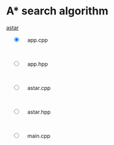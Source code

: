 # A* search algorithm

[astar](_media/astar.html ':include width=512px height=512px scrolling=no')

<div id="el">
    <div class="tabs">
        <input name="tabs" type="radio" id="tab-1" checked="checked" class="input"/>
        <label for="tab-1" class="label">app.cpp</label>
        <div class="panel">
            <pre data-lang="cpp"><code class="lang-cpp" v-html="highlight(appcpp)"></code></pre>
        </div>
        <input name="tabs" type="radio" id="tab-2" class="input"/>
        <label for="tab-2" class="label">app.hpp</label>
        <div class="panel">
            <pre data-lang="cpp"><code class="lang-cpp" v-html="highlight(apphpp)"></code></pre>
        </div>
        <input name="tabs" type="radio" id="tab-3" class="input"/>
        <label for="tab-3" class="label">astar.cpp</label>
        <div class="panel">
            <pre data-lang="cpp"><code class="lang-cpp" v-html="highlight(astarcpp)"></code></pre>
        </div>
        <input name="tabs" type="radio" id="tab-4" class="input"/>
        <label for="tab-4" class="label">astar.hpp</label>
        <div class="panel">
            <pre data-lang="cpp"><code class="lang-cpp" v-html="highlight(astarhpp)"></code></pre>
        </div>
        <input name="tabs" type="radio" id="tab-5" class="input"/>
        <label for="tab-5" class="label">main.cpp</label>
        <div class="panel">
            <pre data-lang="cpp"><code class="lang-cpp" v-html="highlight(maincpp)"></code></pre>
        </div>
    </div>
</div>

<script>
new Vue({
    el: '#el',
    data: {
        appcpp: `#include "app.hpp"
#include "astar.hpp"
#include <glm/glm.hpp>
#include <piksel/rng.hpp>

const int rows = 100, cols = 100;
float w, h, wh, hh;
std::vector<bool> collisionGrid(cols * rows);
int gx = cols - 1, gy = rows - 1;
AStar* astar;
std::vector<std::pair<int, int>> path;

int coordsToIndex(int x, int y) {
    return y * cols + x;
}

void initCollisionGrid() {
    piksel::Rng& rng = piksel::Rng::getInstance();
    for (int y = 0; y < rows; y++) {
        for (int x = 0; x < cols; x++) {
            float r = rng.random(0.0f, 1.0f);
            collisionGrid[coordsToIndex(x, y)] = r < 0.25f;
        }
    }
    // ensure there is no collision at the start point
    collisionGrid[coordsToIndex(cols / 2, rows / 2)] = false;
}

void initAStar() {
    delete astar;
    astar = new AStar(collisionGrid, cols, rows, true);
    path = astar->findPath(cols / 2, rows / 2, gx, gy);
}

void App::setup() {
    w = (float) width / cols;
    h = (float) height / rows;
    wh = w / 2.0f;
    hh = h / 2.0f;
    initCollisionGrid();
    initAStar();
}

void App::draw(piksel::Graphics& g) {
    g.background(glm::vec4(1.0f, 1.0f, 1.0f, 1.0f));
    for (int y = 0; y < rows; y++) {
        for (int x = 0; x < cols; x++) {
            if (collisionGrid[coordsToIndex(x, y)]) {
                g.stroke(glm::vec4(0.0f, 0.0f, 0.0f, 1.0f));
                g.strokeWeight(w);
                g.point(x * w + w / 2.0f, y * h + h / 2.0f);
            }
        }
    }
    if (path.size() > 1) {
        for (int i = 1; i < path.size(); i++) {
            g.stroke(glm::vec4(1.0f, 0.0f, 1.0f, 1.0f));
            g.strokeWeight(wh);
            g.line(
                path[i - 1].first * w + wh,
                path[i - 1].second * h + hh,
                path[i].first * w + wh,
                path[i].second * h + hh
            );
        }
    }
}

void App::mouseMoved(int x, int y) {
    int prevGx = gx, prevGy = gy;
    gx = glm::clamp<int>(x / w, 0, cols - 1);
    gy = glm::clamp<int>(y / h, 0, rows - 1);
    if (gx != prevGx || gy != prevGy) {
        initAStar();
    }
}`,
        apphpp: `#ifndef APP_HPP
#define APP_HPP

#include <piksel/baseapp.hpp>

class App : public piksel::BaseApp {
public:
    App() : BaseApp(512, 512) {}
    void setup();
    void draw(piksel::Graphics& g);
    void mouseMoved(int x, int y);
};

#endif /* APP_HPP */`,
        astarcpp: `#include "astar.hpp"
#include <queue>
#include <cmath>
#include <algorithm>

struct Node {
    int x, y;
    float gScore, hScore;
    Node* cameFrom;

    Node(int x, int y, float gScore, float hScore, Node* cameFrom)
        : x(x)
        , y(y)
        , gScore(gScore)
        , hScore(hScore)
        , cameFrom(cameFrom) {
    }

    bool hasCoords(int x, int y) {
        return this->x == x && this->y == y;
    }
};

struct NodeCompare {
    bool operator()(const Node* a, const Node* b) {
        return a->gScore + a->hScore > b->gScore + b->hScore;
    }
};

/**
 * MyPriorityQueue is an extension of
 * std::priority_queue that allows iteration
 */
template<
    class T,
    class Container = std::vector<T>,
    class Compare = std::less<typename Container::value_type>
> struct MyPriorityQueue : std::priority_queue<T, Container, Compare> {
    typename Container::iterator begin() {
        return std::priority_queue<T, Container, Compare>::c.begin();
    }
    typename Container::iterator end() {
        return std::priority_queue<T, Container, Compare>::c.end();
    }
};

const float SQUARE_ROOT_OF_TWO = sqrtf(2.0f);

float AStar::heuristic_cost_estimate(int x1, int y1, int x2, int y2) {
    if (moveDiagonally) {
         // euclidian distance
        return sqrtf(powf(x1 - x2, 2.0f) + powf(y1 - y2, 2.0f));
    } else {
        // manhattan distance
        return abs(x1 - x2) + abs(y1 - y2);
    }
}

bool AStar::isCollisionAt(int x, int y) {
    return collisionGrid[y * cols + x];
}

/**
 * Implementation of A* search algorithm
 * based on https://en.wikipedia.org/wiki/A*_search_algorithm
 */
std::vector<std::pair<int, int>> AStar::findPath(
    int x1, int y1, int x2, int y2
) {
    std::vector<std::pair<int, int>> path;
    if (isCollisionAt(x1, y1) || isCollisionAt(x2, y2)) {
        return path;
    }
    std::vector<Node*> closedSet;
    MyPriorityQueue<Node*, std::vector<Node*>, NodeCompare> openSet;
    Node* start = new Node(
        x1, y1, 0.0f, heuristic_cost_estimate(x1, y1, x2, y2), nullptr
    );
    openSet.push(start);

    Node* current = nullptr;
    while (!openSet.empty()) {
        current = openSet.top();
        if (current->hasCoords(x2, y2)) {
            break;
        }

        openSet.pop();
        closedSet.push_back(current);

        for (int i = 0; i < (moveDiagonally ? 8 : 4); i++) {
            int x = current->x + directions[i].first;
            int y = current->y + directions[i].second;
            if (x < 0 || x >= cols 
                || y < 0 || y >= rows
                || isCollisionAt(x, y)) {
                continue;
            }
            bool cont = false;
            for (Node* node : closedSet) {
                if (node->hasCoords(x, y)) {
                    cont = true;
                    break;
                }
            }
            if (cont) {
                continue;
            }

            float dist_between = (i < 4 ? 1.0f : SQUARE_ROOT_OF_TWO);
            int tentative_gScore = current->gScore + dist_between;

            Node* neighbor = nullptr;
            for (Node* node : openSet) {
                if (node->hasCoords(x, y)) {
                    neighbor = node;
                    break;
                }
            }
            if (neighbor == nullptr) { // neighbor not in openSet
                neighbor = new Node(
                    x,
                    y,
                    tentative_gScore,
                    heuristic_cost_estimate(x, y, x2, y2),
                    current
                );
                openSet.push(neighbor);
            } else if (tentative_gScore < neighbor->gScore) {
                neighbor->cameFrom = current;
                neighbor->gScore = tentative_gScore;
            }
        }
    }

    if (current != nullptr && current->hasCoords(x2, y2)) {
        while(current != nullptr) {
            path.push_back({current->x, current->y});
            current = current->cameFrom;
        }
        std::reverse(path.begin(), path.end());
    }

    return path;
}`,
        astarhpp: `#ifndef ASTAR_HPP
#define ASTAR_HPP

#include <vector>
#include <utility>

class AStar {
public:
    AStar(const std::vector<bool>& collisionGrid,
        int cols, int rows, bool moveDiagonally)
        : collisionGrid(collisionGrid)
        , cols(cols)
        , rows(rows)
        , moveDiagonally(moveDiagonally) {
    }
    std::vector<std::pair<int, int>> findPath(
        int x1, int y1, int x2, int y2
    );

private:
    const std::vector<bool>& collisionGrid;
    int cols, rows;
    bool moveDiagonally;
    const std::vector<std::pair<int, int>> directions = {
        { 0, 1 }, { 1, 0 }, { 0, -1 }, { -1, 0 },
        { -1, -1 }, { 1, 1 }, { -1, 1 }, { 1, -1 }
    };
    
    float heuristic_cost_estimate(int x1, int y1, int x2, int y2);
    bool isCollisionAt(int x, int y);
};

#endif /* ASTAR_HPP */`,
        maincpp: `#include "app.hpp"

int main() {
    App app;
    app.start();
}`
    },
    methods: {
        highlight: function(code) {
            return Prism.highlight(code, Prism.languages.cpp, 'cpp');
        }
    }
});
</script>
